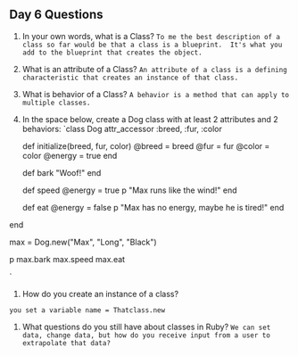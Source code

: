 ## Day 6 Questions

1. In your own words, what is a Class?
`To me the best description of a class so far would be that a class is a blueprint.  It's what you add to the blueprint that creates the object.`

1. What is an attribute of a Class?
`An attribute of a class is a defining characteristic that creates an instance of that class.`

1. What is behavior of a Class?
`A behavior is a method that can apply to multiple classes.`

1. In the space below, create a Dog class with at least 2 attributes and 2 behaviors:
`class Dog
   attr_accessor :breed, :fur, :color

   def initialize(breed, fur, color)
   @breed = breed
   @fur = fur
   @color = color
   @energy = true
   end

   def bark
   "Woof!"
   end

   def speed
   @energy = true
   p "Max runs like the wind!"
   end

   def eat
   @energy = false
   p "Max has no energy, maybe he is tired!"
   end

end

max = Dog.new("Max", "Long", "Black")

p max.bark
max.speed
max.eat


   `

1. How do you create an instance of a class?

`you set a variable name = Thatclass.new`

1. What questions do you still have about classes in Ruby?
`We can set data, change data, but how do you receive input from a user to extrapolate that data?`
